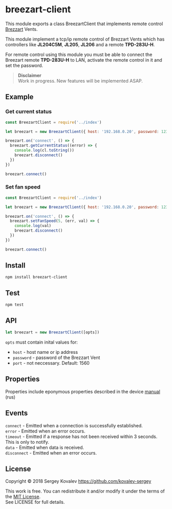 # breezart-client

This module exports a class BreezartClient that implements remote control [Brezzart](http://breezart.ru/) Vents.

This module implement a tcp/ip remote control of Brezzart Vents which has controllers like **JL204С5M**, **JL205**, **JL206** and a remote **TPD-283U-H**.

For remote control using this module you must be able  to connect the Breezart remote **TPD-283U-H** to LAN, activate the remote control in it and set the password.

> **Disclaimer**\
> Work in progress. New features will be implemented ASAP.

## Example
### Get current status
```js
const BreezartClient = require('../index')

let breezart = new BreezartClient({ host: '192.168.0.20', password: 12345 })

breezart.on('connect', () => {
  breezart.getCurrentStatus((error) => {
    console.log(cl.toString())
    breezart.disconnect()
  })
})

breezart.connect()
```
### Set fan speed
```js
const BreezartClient = require('../index')

let breezart = new BreezartClient({ host: '192.168.0.20', password: 12345 })

breezart.on('connect', () => {
  breezart.setFanSpeed(5, (err, val) => {
    console.log(val)
    breezart.disconnect()
  })
})

breezart.connect()
```
## Install
`npm install breezart-client`

## Test
`npm test`

## API
```js
let breezart = new BreezartClient([opts])
```
`opts` must contain inital values for:
* `host` - host name or ip address
* `password` - password of the Brezzart Vent
* `port` - not neccessary. Default: 1560

## Properties
Properties include eponymous properties described in the device [manual](http://breezart.ru/tech/breezart_smart_home.pdf) (rus)

## Events
`connect` - Emitted when a connection is successfully established.\
`error` - Emitted when an error occurs.  \
`timeout` - Emitted if a response has not been received within 3 seconds. This is only to notify. \
`data` - Emitted when data is received. \
`disconnect` - Emitted when an error occurs.

## License
Copyright © 2018 Sergey Kovalev https://github.com/kovalev-sergey

This work is free. You can redistribute it and/or modify it under the terms of the [MIT License](https://opensource.org/licenses/MIT).\
See LICENSE for full details.
